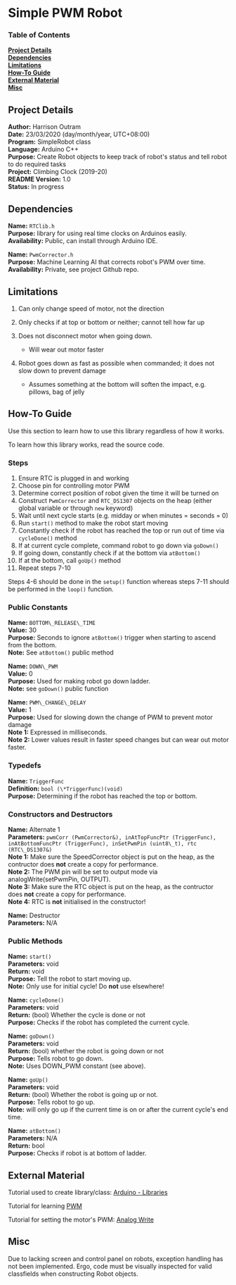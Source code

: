 # Simple PWM Robot

### Table of Contents

**[Project Details](#project-details)**<br>
**[Dependencies](#dependencies)**<br>
**[Limitations](#limitations)**<br>
**[How-To Guide](#how-to-guide)**<br>
**[External Material](#external-material)**<br>
**[Misc](#misc)**<br>

## Project Details

**Author:** Harrison Outram<br>
**Date:** 23/03/2020 (day/month/year, UTC+08:00)<br>
**Program:** SimpleRobot class<br>
**Language:** Arduino C++<br>
**Purpose:** Create Robot objects to keep track of robot's status and tell robot to do required tasks<br>
**Project:** Climbing Clock (2019-20)<br>
**README Version:** 1.0<br>
**Status:** In progress

## Dependencies

**Name:** `RTClib.h`<br>
**Purpose:** library for using real time clocks on Arduinos easily.<br>
**Availability:** Public, can install through Arduino IDE.

**Name:** `PwmCorrector.h`<br>
**Purpose:** Machine Learning AI that corrects robot's PWM over time.<br>
**Availability:** Private, see project Github repo.

## Limitations

1. Can only change speed of motor, not the direction
2. Only checks if at top or bottom or neither; cannot tell how far up
3. Does not disconnect motor when going down.

   * Will wear out motor faster

4. Robot goes down as fast as possible when commanded; it does not slow down to prevent damage
   
   * Assumes something at the bottom will soften the impact, e.g. pillows, bag of jelly

## How-To Guide

Use this section to learn how to use this library regardless of how it works.

To learn how this library works, read the source code.

### Steps

1. Ensure RTC is plugged in and working
2. Choose pin for controlling motor PWM
3. Determine correct position of robot given the time it will be turned on
4. Construct `PwmCorrector` and `RTC_DS1307` objects on the heap (either global variable or through `new` keyword)
5. Wait until next cycle starts (e.g. midday or when minutes = seconds = 0)
6. Run `start()` method to make the robot start moving
7. Constantly check if the robot has reached the top or run out of time via `cycleDone()` method
8. If at current cycle complete, command robot to go down via `goDown()`
9. If going down, constantly check if at the bottom via `atBottom()`
10. If at the bottom, call `goUp()` method
11. Repeat steps 7-10

Steps 4-6 should be done in the `setup()` function whereas steps 7-11 should be performed in the `loop()` function.

### Public Constants

**Name:** `BOTTOM\_RELEASE\_TIME`<br>
**Value:** 30<br>
**Purpose:** Seconds to ignore `atBottom()` trigger when starting to ascend from the bottom.<br>
**Note:** See `atBottom()` public method

**Name:** `DOWN\_PWM`<br>
**Value:** 0<br>
**Purpose:** Used for making robot go down ladder.<br>
**Note:** see `goDown()` public function

**Name:** `PWM\_CHANGE\_DELAY`<br>
**Value:** 1<br>
**Purpose:** Used for slowing down the change of PWM to prevent motor damage<br>
**Note 1:** Expressed in milliseconds.<br>
**Note 2:** Lower values result in faster speed changes but can wear out motor faster.<br>

### Typedefs

**Name:** `TriggerFunc`<br>
**Definition:** `bool (\*TriggerFunc)(void)`<br>
**Purpose:** Determining if the robot has reached the top or bottom.

### Constructors and Destructors

**Name:** Alternate 1<br>
**Parameters:** `pwmCorr (PwmCorrector&), inAtTopFuncPtr (TriggerFunc), inAtBottomFuncPtr (TriggerFunc), inSetPwmPin (uint8\_t), rtc (RTC\_DS1307&)`<br>
**Note 1:** Make sure the SpeedCorrector object is put on the heap, as the contructor does **not** create a copy for performance.<br>
**Note 2:** The PWM pin will be set to output mode via analogWrite(setPwmPin, OUTPUT).<br>
**Note 3:** Make sure the RTC object is put on the heap, as the contructor does **not** create a copy for performance.<br>
**Note 4:** RTC is **not** initialised in the constructor!

**Name:** Destructor<br>
**Parameters:** N/A

### Public Methods

**Name:** `start()`<br>
**Parameters:** void<br>
**Return:** void<br>
**Purpose:** Tell the robot to start moving up.<br>
**Note:** Only use for initial cycle! Do **not** use elsewhere!

**Name:** `cycleDone()`<br>
**Parameters:** void<br>
**Return:** (bool) Whether the cycle is done or not<br>
**Purpose:** Checks if the robot has completed the current cycle.

**Name:** `goDown()`<br>
**Parameters:** void<br>
**Return:** (bool) whether the robot is going down or not<br>
**Purpose:** Tells robot to go down.<br>
**Note:** Uses DOWN\_PWM constant (see above).

**Name:** `goUp()`<br>
**Parameters:** void<br>
**Return:** (bool) Whether the robot is going up or not.<br>
**Purpose:** Tells robot to go up.<br>
**Note:** will only go up if the current time is on or after the current cycle's end time.<br>

**Name:** `atBottom()`<br>
**Parameters:** N/A<br>
**Return:** bool<br>
**Purpose:** Checks if robot is at bottom of ladder.

## External Material

Tutorial used to create library/class: [Arduino - Libraries](https://www.arduino.cc/en/Hacking/LibraryTutorial)

Tutorial for learning [PWM](https://www.arduino.cc/en/Tutorial/PWM)

Tutorial for setting the motor's PWM: [Analog Write](https://www.arduino.cc/reference/en/language/functions/analog-io/analogwrite/)

## Misc

Due to lacking screen and control panel on robots, exception handling has not been implemented.
Ergo, code must be visually inspected for valid classfields when constructing Robot objects.
